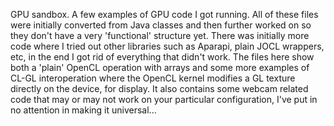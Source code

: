 GPU sandbox.
A few examples of GPU code I got running.
All of these files were initially converted from Java classes and then further worked on so they don't have a very 'functional' structure yet.
There was initially more code where I tried out other libraries such as Aparapi, plain JOCL wrappers, etc, in the end I got rid of everything that didn't work.
The files here show both a 'plain' OpenCL operation with arrays and some more examples of CL-GL interoperation where the OpenCL kernel modifies a GL texture directly on the device, for display.
It also contains some webcam related code that may or may not work on your particular configuration, I've put in no attention in making it universal...
